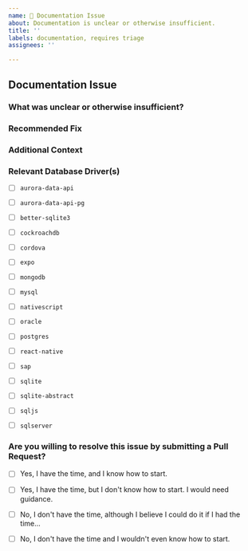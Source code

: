 ```yaml
---
name: 📝 Documentation Issue
about: Documentation is unclear or otherwise insufficient.
title: ''
labels: documentation, requires triage
assignees: ''

---
```


<!--
  Please follow the template.  If you don't, your issue may be closed.

  Have a question?  This is the TypeORM issue tracker - and not the right place
  for general support or questions.  Instead, check the "Support" Documentation
  on the best places to ask questions!

  https://github.com/typeorm/typeorm/blob/master/docs/support.md
-->

## Documentation Issue

### What was unclear or otherwise insufficient?

<!--
  If relevant, Please be clear about the documentation file,
  as well as the location within the file.  Link to the documentation
  in the repository.

  If the page does not exist, please be clear why a new documentation
  section is needed.
-->


### Recommended Fix

<!--
  How should we fix this documentation issue?

  Should we add examples, clarify the language, or drop the page entirely?
-->


### Additional Context

<!--
  Add any other context about the documentation issue here.
-->


### Relevant Database Driver(s)

<!--
  Please include the relevant database drivers to your feature, if any.
-->

- [ ] `aurora-data-api`
- [ ] `aurora-data-api-pg`
- [ ] `better-sqlite3`
- [ ] `cockroachdb`
- [ ] `cordova`
- [ ] `expo`
- [ ] `mongodb`
- [ ] `mysql`
- [ ] `nativescript`
- [ ] `oracle`
- [ ] `postgres`
- [ ] `react-native`
- [ ] `sap`
- [ ] `sqlite`
- [ ] `sqlite-abstract`
- [ ] `sqljs`
- [ ] `sqlserver`


### Are you willing to resolve this issue by submitting a Pull Request?

<!--
  Remember that first-time contributors are welcome! 🙌
-->

- [ ] Yes, I have the time, and I know how to start.
- [ ] Yes, I have the time, but I don't know how to start. I would need guidance.
- [ ] No, I don't have the time, although I believe I could do it if I had the time...
- [ ] No, I don't have the time and I wouldn't even know how to start.


<!--
  👋 Have a great day and thank you for the documentation problem report!
-->
